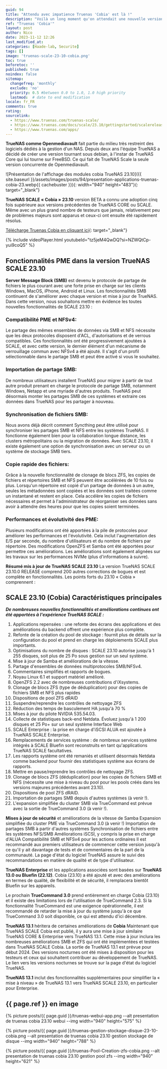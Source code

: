 ```yaml
---
guid: 94
title: "Attendu avec impatience Truenas 'Cobia' est là !"
description: "Voilà un long moment qu'on attendait une nouvelle version du système de gestion pour NAS gratuit Truenas version scale qui tourne sous debian, Truenas v23.10 Cobia"
ref: "Truenas 'Cobia'"
layout: post
author: Nico
date: 2023-11-12 12:26
last_modified_at: 
categories: [Haade-lab, Securite]
tags: []
image: 'truenas-scale-23-10-cobia.png'
toc: true
beforetoc: ''
published: true
noindex: false
sitemap:
  changefreq: 'monthly'
  exclude: 'no'
  priority: 0.5 #between 0.0 to 1.0, 1.0 high priority
  lastmod:  # date to end modification
locale: fr_FR
comments: true
rating:  
sourcelink:
  - https://www.truenas.com/truenas-scale/
  - https://www.truenas.com/docs/scale/23.10/gettingstarted/scalereleasenotes/
  - https://www.truenas.com/apps/
---
```


**TrueNAS comme Openmediavault** fait partie du milieu très restreint des logiciels dédiés à la gestion d'un NAS. Depuis deux ans l'équipe TrueNAS a décidé de créer une version tournant sous debian, à l'instar de TrueNAS Core qui lui tourne sur FreeBSD. Ce qui fait de TrueNAS Scale la seule version concurrente de Openmediavault.

![Présentation de l'affichage des modules cobia TrueNAS 23.10]({{ site.baseurl }}/assets/images/posts/94/presentation-applications-truenas-cobia-23.webp{{ cachebuster }}){: width="940" height="483"}{: target="_blank"}

**TrueNAS SCALE « Cobia » 23.10** version BETA a connu une adoption cinq fois supérieure aux versions précédentes de TrueNAS CORE ou SCALE. Même avec un plus grand nombre de testeurs que jamais, relativement peu de problèmes majeurs sont apparus et ceux-ci ont ensuite été rapidement résolus.

[Télécharge Truenas Cobia en cliquant ici](https://www.truenas.com/download-truenas-scale/){: target="_blank"}

{% include videoPlayer.html youtubeId="tz5jeM4QwDQ?si=NZWQtCp-yui9coQ5" %}


## Fonctionnalités PME dans la version TrueNAS SCALE 23.10

**Server Message Block (SMB)** est devenu le protocole de partage de fichiers le plus courant avec une forte prise en charge sur les clients Windows, MacOS, iPhone, Android et Linux. Les fonctionnalités SMB continuent de s'améliorer avec chaque version et mise à jour de TrueNAS. Dans cette version, nous souhaitons mettre en évidence les toutes nouvelles fonctionnalités de SCALE 23.10 :

### Compatibilité PME et NFSv4:
Le partage des mêmes ensembles de données via SMB et NFS nécessite que les deux protocoles disposent d'ACL, d'autorisations et de verrous compatibles. Ces fonctionnalités ont été progressivement ajoutées à SCALE, et avec cette version, le dernier élément d'un mécanisme de verrouillage commun avec NFSv4 a été ajouté. Il s'agit d'un profil sélectionnable dans le partage SMB et peut être activé si vous le souhaitez.

### Importation de partage SMB:
De nombreux utilisateurs installent TrueNAS pour migrer à partir de tout autre produit prenant en charge le protocole de partage SMB, notamment Windows, Netapp et une myriade d'autres produits. TrueNAS peut désormais monter les partages SMB de ces systèmes et extraire ces données dans TrueNAS pour les partager à nouveau.

### Synchronisation de fichiers SMB:
Nous avons déjà décrit comment Syncthing peut être utilisé pour synchroniser les partages SMB et NFS entre les systèmes TrueNAS. Il fonctionne également bien pour la collaboration longue distance, les clusters métropolitains ou la migration de données. Avec SCALE 23.10, il existe également une option de synchronisation avec un serveur ou un système de stockage SMB tiers.

### Copie rapide des fichiers:
Grâce à la nouvelle fonctionnalité de clonage de blocs ZFS, les copies de fichiers et répertoires SMB et NFS peuvent être accélérées de 10 fois ou plus. Lorsqu'un répertoire est copié d'un partage de données à un autre, seules les métadonnées sont copiées et les données sont traitées comme un instantané et restent en place. Cela accélère les copies de fichiers nécessaires et permet à l'administrateur de réorganiser ses données sans avoir à attendre des heures pour que les copies soient terminées.

### Performances et évolutivité des PME:
Plusieurs modifications ont été apportées à la pile de protocoles pour améliorer les performances et l'évolutivité. Cela inclut l'augmentation des E/S par seconde, du nombre d'utilisateurs et du nombre de fichiers par répertoire. Des modifications OpenZFS et Samba ont été apportées pour permettre ces améliorations. Les améliorations sont également alignées sur les travaux sur les performances NVMe (plus d'informations à suivre).

**Résumé mis à jour de TrueNAS SCALE 23.10**
La version TrueNAS SCALE 23.10.0 RELEASE comprend 200 autres corrections de bogues et est complète en fonctionnalités. Les points forts du 23.10 « Cobia » comprennent :

## SCALE 23.10 (Cobia) Caractéristiques principales

***De nombreuses nouvelles fonctionnalités et améliorations continues ont été apportées à l'expérience TrueNAS SCALE :***

1. Applications repensées : une refonte des écrans des applications et des améliorations du backend offrent une expérience plus complète.
2. Refonte de la création du pool de stockage : fournit plus de détails sur la configuration du pool et prend en charge les déploiements SCALE plus importants.
3. Optimisations du nombre de disques : SCALE 23.10 autorise jusqu'à 1 255 disques, soit plus de 25 Po sous gestion sur un seul système.
4. Mise à jour de Samba et améliorations de la vitesse.
5. Partage d'ensembles de données multiprotocoles SMB/NFSv4.
6. Commentaires simplifiés et rapports de bogues.
7. Noyau Linux 6.1 et support matériel amélioré.
8. OpenZFS 2.2 avec de nombreuses contributions d'iXsystems.
9. Clonage de blocs ZFS (type de déduplication) pour des copies de fichiers SMB et NFS plus rapides
10. Dispositions de pool ZFS dRAID
11. Suspendre/reprendre les contrôles de nettoyage ZFS
12. Réduction des temps de basculement HA jusqu'à 70 %
13. Mises à jour du pilote NVIDIA 535.54.03.
14. Collecte de statistiques back-end Netdata. Évoluez jusqu'à 1 200 disques et 25 Po+ sur un seul système
Interface Web
1.  SCALE Enterprise : la prise en charge d'iSCSI ALUA est ajoutée à TrueNAS SCALE Enterprise.
2.  Remplacements de services système : de nombreux services système intégrés à SCALE Bluefin sont reconstruits en tant qu'applications TrueNAS SCALE facultatives.
3.  Les rapports système ont été remaniés et utilisent désormais Netdata comme backend pour fournir des statistiques système aux écrans de rapports.
4.  Mettre en pause/reprendre les contrôles de nettoyage ZFS.
5.  Clonage de blocs ZFS (déduplication) pour les copies de fichiers SMB et NFS (nécessite une mise à niveau du pool pour les pools créés dans les versions majeures précédentes avant 23.10).
6.  Dispositions de pool ZFS dRAID.
7.  Importation de partages SMB depuis d'autres systèmes (à venir !).
8.  L'expansion simplifiée du cluster SMB via TrueCommand est prévue avec la sortie de TrueCommand 3.0 (à venir !).


**Mises à jour de sécurité** et améliorations de la vitesse de Samba
Expansion simplifiée du cluster PME via TrueCommand 3.0 (à venir !)
Importation de partages SMB à partir d'autres systèmes
Synchronisation de fichiers entre les systèmes NFS/SMB
Améliorations iSCSI, y compris la prise en charge d'ALUA
Compatibilité SMB et NFSv4 pour les actions ordinaires
Il est recommandé aux premiers utilisateurs de commencer cette version jusqu'à ce qu'il y ait davantage de tests et de commentaires de la part de la communauté. La page d'état du logiciel TrueNAS assure le suivi des recommandations en matière de qualité et de type d'utilisateur.

**TrueNAS Enterprise** et les applications associées sont basées sur **TrueNAS 13.0 ou Bluefin (22.12)**. Cobia (23.10) a été ajouté et avec des améliorations en termes de qualité, de flexibilité et de sécurité, il remplacera bientôt Bluefin sur les appareils.

Le prochain **TrueCommand 3.0** prend entièrement en charge Cobia (23.10) et il existe des limitations lors de l'utilisation de TrueCommand 2.3. Si la fonctionnalité TrueCommand est une exigence opérationnelle, il est recommandé de retarder la mise à jour du système jusqu'à ce que TrueCommand 3.0 soit disponible, ce qui est attendu d'ici décembre.

**TrueNAS 13.1** héritera de certaines améliorations de **Cobia**
Maintenant que TrueNAS SCALE Cobia est publié, il y aura une mise à jour similaire TrueNAS CORE & Enterprise vers TrueNAS 13.1. Cette mise à jour inclura les nombreuses améliorations SMB et ZFS qui ont été implémentées et testées dans TrueNAS SCALE Cobia. La sortie de TrueNAS 13.1 est prévue pour début 2024. Des versions nocturnes ont été mises à disposition pour les testeurs et ceux qui souhaitent contribuer au développement de TrueNAS. Le lien vers les versions nocturnes se trouve sur la page d'état du logiciel TrueNAS.

**TrueNAS 13.1** inclut des fonctionnalités supplémentaires pour simplifier la « mise à niveau » de TrueNAS 13.1 vers TrueNAS SCALE 23.10, en particulier pour Enterprise.

## {{ page.ref }} en image

{% picture posts/{{ page.guid }}/truenas-webui-app.png --alt presentation de truenas cobia 23.10 webui --img width="940" height="575" %}

{% picture posts/{{ page.guid }}/truenas-gestion-stockage-disque-23-10-cobia.png --alt presentation de truenas cobia 23.10 gestion stockage de disque --img width="940" height="788" %}

{% picture posts/{{ page.guid }}/truenas-Pool-Creation-zfs-cobia.png --alt presentation de truenas cobia 23.10 gestion pool zfs --img width="940" height="621" %}

